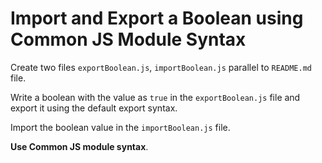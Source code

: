# Import and Export a Boolean using Common JS Module Syntax

Create two files `exportBoolean.js`, `importBoolean.js` parallel to `README.md` file.

Write a boolean with the value as `true` in the `exportBoolean.js` file and export it using the default export syntax.

Import the boolean value in the `importBoolean.js` file.

<b>Use Common JS module syntax</b>.

